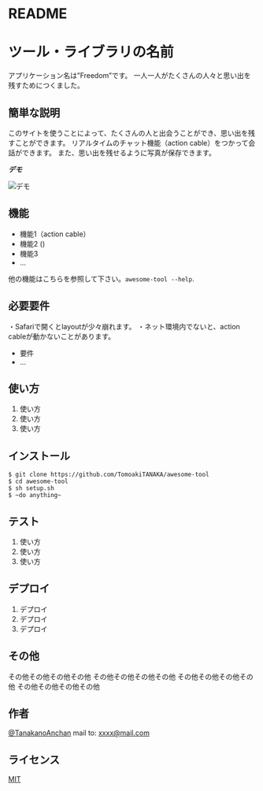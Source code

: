 # README

# ツール・ライブラリの名前

アプリケーション名は”Freedom”です。
一人一人がたくさんの人々と思い出を残すためにつくました。



## 簡単な説明

このサイトを使うことによって、たくさんの人と出会うことができ、思い出を残すことができます。
リアルタイムのチャット機能（action cable）をつかって会話ができます。
また、思い出を残せるように写真が保存できます。

***デモ***

![デモ](https://image-url.gif)

## 機能

- 機能1（action cable）
- 機能2 ()
- 機能3
- ...

他の機能はこちらを参照して下さい。`awesome-tool --help`.

## 必要要件

・Safariで開くとlayoutが少々崩れます。
・ネット環境内でないと、action cableが動かないことがあります。
- 要件
- ...

## 使い方

1. 使い方
2. 使い方
3. 使い方

## インストール

```
$ git clone https://github.com/TomoakiTANAKA/awesome-tool
$ cd awesome-tool
$ sh setup.sh
$ ~do anything~
```

## テスト

1. 使い方
2. 使い方
3. 使い方

## デプロイ

1. デプロイ
2. デプロイ
3. デプロイ

## その他

その他その他その他その他
その他その他その他その他
その他その他その他その他
その他その他その他その他

## 作者

[@TanakanoAnchan](https://twitter.com/TanakanoAnchan)
mail to: xxxx@mail.com

## ライセンス

[MIT](http://TomoakiTANAKA.mit-license.org)</blockquote>
